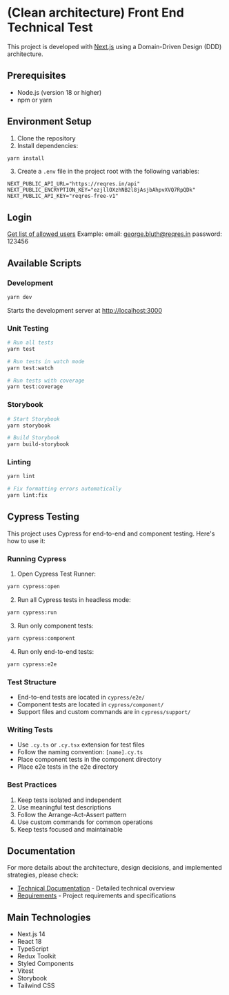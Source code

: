 # (Clean architecture) Front End Technical Test

This project is developed with [Next.js](https://nextjs.org) using a Domain-Driven Design (DDD) architecture.

## Prerequisites

- Node.js (version 18 or higher)
- npm or yarn

## Environment Setup

1. Clone the repository
2. Install dependencies:
```bash
yarn install
```

3. Create a `.env` file in the project root with the following variables:
```env
NEXT_PUBLIC_API_URL="https://reqres.in/api"
NEXT_PUBLIC_ENCRYPTION_KEY="ezjllOXzhNB2l8jAsjbAhpvXVQ7RpQDk"
NEXT_PUBLIC_API_KEY="reqres-free-v1"
```

## Login

[Get list of allowed users](https://reqres.in/api-docs/#/default/get_users)
Example: 
email: george.bluth@reqres.in
password: 123456

## Available Scripts

### Development
```bash
yarn dev
```
Starts the development server at [http://localhost:3000](http://localhost:3000)

### Unit Testing
```bash
# Run all tests
yarn test

# Run tests in watch mode
yarn test:watch

# Run tests with coverage
yarn test:coverage
```

### Storybook
```bash
# Start Storybook
yarn storybook

# Build Storybook
yarn build-storybook
```

### Linting
```bash
yarn lint

# Fix formatting errors automatically
yarn lint:fix
```

## Cypress Testing

This project uses Cypress for end-to-end and component testing. Here's how to use it:

### Running Cypress

1. Open Cypress Test Runner:
```bash
yarn cypress:open
```

2. Run all Cypress tests in headless mode:
```bash
yarn cypress:run
```

3. Run only component tests:
```bash
yarn cypress:component
```

4. Run only end-to-end tests:
```bash
yarn cypress:e2e
```

### Test Structure

- End-to-end tests are located in `cypress/e2e/`
- Component tests are located in `cypress/component/`
- Support files and custom commands are in `cypress/support/`

### Writing Tests

- Use `.cy.ts` or `.cy.tsx` extension for test files
- Follow the naming convention: `[name].cy.ts`
- Place component tests in the component directory
- Place e2e tests in the e2e directory

### Best Practices

1. Keep tests isolated and independent
2. Use meaningful test descriptions
3. Follow the Arrange-Act-Assert pattern
4. Use custom commands for common operations
5. Keep tests focused and maintainable

## Documentation

For more details about the architecture, design decisions, and implemented strategies, please check:

- [Technical Documentation](./TECHNICAL_DOCUMENTATION.MD) - Detailed technical overview
- [Requirements](./REQUIREMENT.md) - Project requirements and specifications

## Main Technologies

- Next.js 14
- React 18
- TypeScript
- Redux Toolkit
- Styled Components
- Vitest
- Storybook
- Tailwind CSS
